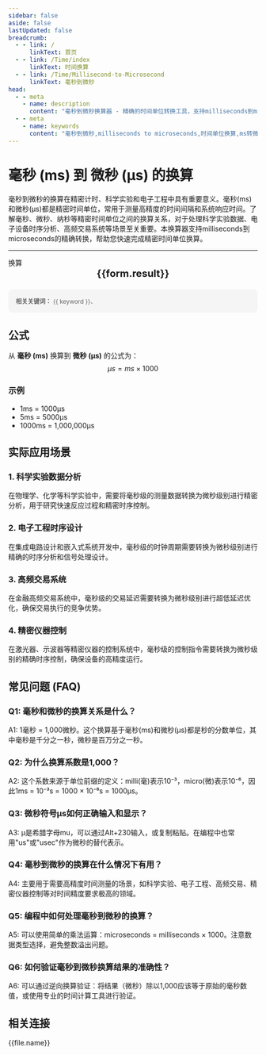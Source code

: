 ```yaml
---
sidebar: false
aside: false
lastUpdated: false
breadcrumb:
  - - link: /
      linkText: 首页
  - - link: /Time/index
      linkText: 时间换算
  - - link: /Time/Millisecond-to-Microsecond
      linkText: 毫秒到微秒
head:
  - - meta
    - name: description
      content: "毫秒到微秒换算器 - 精确的时间单位转换工具，支持milliseconds到microseconds的快速换算。适用于精密计时、科学实验、电子工程等场景，提供毫秒(ms)、微秒(μs)、纳秒等精密时间单位的换算关系和实际应用指导。"
  - - meta
    - name: keywords
      content: "毫秒到微秒,milliseconds to microseconds,时间单位换算,ms转微秒,毫秒换算器,微秒换算,时间转换,精密计时,科学实验,电子工程,毫秒符号,微秒符号,milliseconds,microseconds,时间测量,精密时间"
---
```

# 毫秒 (ms) 到 微秒 (μs) 的换算

毫秒到微秒的换算在精密计时、科学实验和电子工程中具有重要意义。毫秒(ms)和微秒(μs)都是精密时间单位，常用于测量高精度的时间间隔和系统响应时间。了解毫秒、微秒、纳秒等精密时间单位之间的换算关系，对于处理科学实验数据、电子设备时序分析、高频交易系统等场景至关重要。本换算器支持milliseconds到microseconds的精确转换，帮助您快速完成精密时间单位换算。

---
<script setup>
import { onMounted, reactive, inject, ref } from 'vue'
import { NButton,NForm ,NFormItem,NInput,NInputNumber,NSelect,NCard,useMessage,NGrid ,NGi  } from 'naive-ui'
import { defineClientComponent } from 'vitepress'
import { Time } from '../../files';

const seoKey = [
  '毫秒到微秒','毫秒到微秒的换算','毫秒到微秒的转换','毫秒到微秒的计算','毫秒到微秒的公式',
  '毫秒与秒之间的换算','微秒和毫秒','秒 毫秒 微秒 纳秒','ms与s的换算','ms单位',
  '一毫秒','s和ms换算','时间 毫秒','一秒多少毫秒','秒和毫秒',
  'ms 単位','ms和s','微秒 毫秒','毫秒和秒','毫秒换算',
  '毫秒转秒','时钟毫秒','毫秒单位','µs','毫秒计时器',
  '毫秒时钟','ms s','时间秒表毫秒','多少毫秒等于一秒','ms是多少秒',
  'ms和s的换算','一秒是多少毫秒','毫秒转换','秒的单位','秒和毫秒换算',
  '一毫秒等于多少秒','时钟秒表','毫秒时间','ms是什么单位','中国时间毫秒',
  '时间毫秒','时间秒表','ms to s','millisecond','milliseconds',
  '微秒','秒','一秒等于多少毫秒','毫秒和秒的换算','微秒换算','精密计时',
  '科学实验','电子工程','高精度时间','时序分析','高频交易'
]
const convert = inject('convert')

const form = reactive({
  number: null,
  result: '',
  title: '毫秒到微秒换算器',
})

const convertHandler = () => {
  if (form.number !== null && !isNaN(form.number)) {
    const convertedValue = parseFloat(form.number) * 1000
    form.result = `${form.number}ms = ${convertedValue.toFixed(0)}μs`
  } else {
    form.result = '请输入有效的数值。'
  }
}
</script>

<n-form size="large" :model="form">
  <n-form-item label="毫秒 (ms)">
    <n-input-number v-model:value="form.number" placeholder="输入毫秒" style="width: 100%" />
  </n-form-item>
  <n-form-item>
    <n-button type="info" @click="convertHandler" block>换算</n-button>
  </n-form-item>
</n-form>

<n-card :title="form.title" size="small">
  <div style="text-align:center;font-size:20px;">
    <strong>{{form.result}}</strong>
  </div>
</n-card>

<div style="margin-top: 20px; padding: 15px; background-color: #f5f5f5; border-radius: 8px; font-size: 12px; color: #666;">
  <strong>相关关键词：</strong>
  <span v-for="(keyword, index) in seoKey" :key="index" style="margin-right: 8px;">
    {{ keyword }}<span v-if="index < seoKey.length - 1">、</span>
  </span>
</div>

## 公式

从 **毫秒 (ms)** 换算到 **微秒 (μs)** 的公式为：
$$ \mu s = ms \times 1000 $$

### 示例
- 1ms = 1000μs
- 5ms = 5000μs
- 1000ms = 1,000,000μs

## 实际应用场景

### 1. 科学实验数据分析
在物理学、化学等科学实验中，需要将毫秒级的测量数据转换为微秒级别进行精密分析，用于研究快速反应过程和精密时序控制。

### 2. 电子工程时序设计
在集成电路设计和嵌入式系统开发中，毫秒级的时钟周期需要转换为微秒级别进行精确的时序分析和信号处理设计。

### 3. 高频交易系统
在金融高频交易系统中，毫秒级的交易延迟需要转换为微秒级别进行超低延迟优化，确保交易执行的竞争优势。

### 4. 精密仪器控制
在激光器、示波器等精密仪器的控制系统中，毫秒级的控制指令需要转换为微秒级别的精确时序控制，确保设备的高精度运行。

## 常见问题 (FAQ)

### Q1: 毫秒和微秒的换算关系是什么？
A1: 1毫秒 = 1,000微秒。这个换算基于毫秒(ms)和微秒(μs)都是秒的分数单位，其中毫秒是千分之一秒，微秒是百万分之一秒。

### Q2: 为什么换算系数是1,000？
A2: 这个系数来源于单位前缀的定义：milli(毫)表示10⁻³，micro(微)表示10⁻⁶，因此1ms = 10⁻³s = 1000 × 10⁻⁶s = 1000μs。

### Q3: 微秒符号μs如何正确输入和显示？
A3: μ是希腊字母mu，可以通过Alt+230输入，或复制粘贴。在编程中也常用"us"或"usec"作为微秒的替代表示。

### Q4: 毫秒到微秒的换算在什么情况下有用？
A4: 主要用于需要高精度时间测量的场景，如科学实验、电子工程、高频交易、精密仪器控制等对时间精度要求极高的领域。

### Q5: 编程中如何处理毫秒到微秒的换算？
A5: 可以使用简单的乘法运算：microseconds = milliseconds × 1000。注意数据类型选择，避免整数溢出问题。

### Q6: 如何验证毫秒到微秒换算结果的准确性？
A6: 可以通过逆向换算验证：将结果（微秒）除以1,000应该等于原始的毫秒数值，或使用专业的时间计算工具进行验证。
## 相关连接
<n-grid x-gap="12" :cols="2">
  <n-gi v-for="(file, index) in Time" :key="index">
    <n-button
      text
      tag="a"
      :href="file.path"
      type="info"
    >
      {{file.name}}
    </n-button>
  </n-gi>
</n-grid>